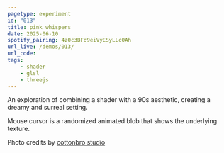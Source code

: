 ```yaml
---
pagetype: experiment
id: "013"
title: pink whispers
date: 2025-06-10
spotify_pairing: 4z0c3BFo9eiVyESyLLc0Ah
url_live: /demos/013/
url_code: 
tags: 
    - shader
    - glsl
    - threejs
---
```

An exploration of combining a shader with a 90s aesthetic, creating a dreamy and surreal setting.

Mouse cursor is a randomized animated blob that shows the underlying texture.

Photo credits by [cottonbro studio](https://www.pexels.com/photo/scary-woman-with-white-eyes-and-eyeball-on-mouth-5553772/)